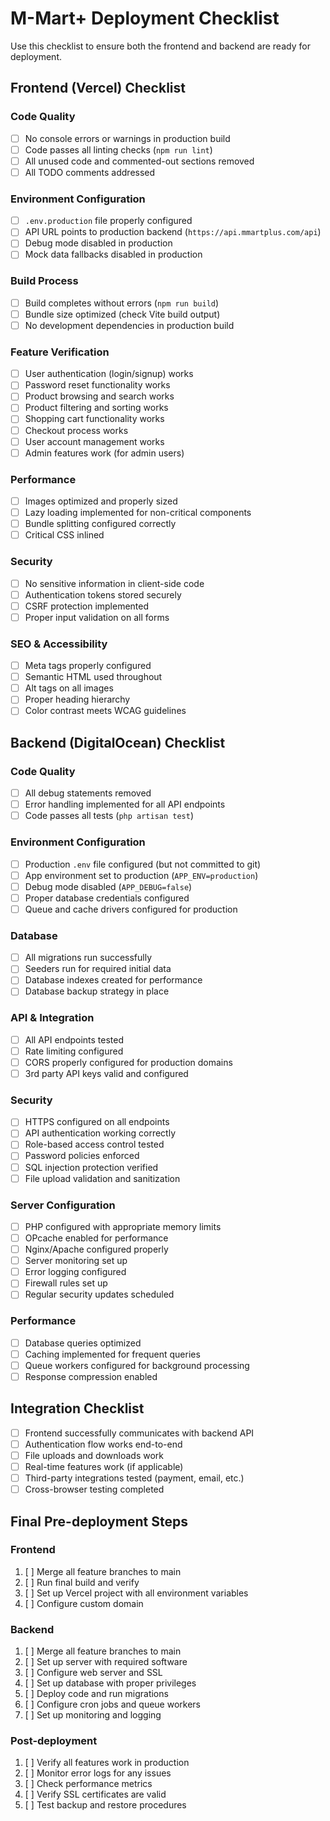 # M-Mart+ Deployment Checklist

Use this checklist to ensure both the frontend and backend are ready for deployment.

## Frontend (Vercel) Checklist

### Code Quality
- [ ] No console errors or warnings in production build
- [ ] Code passes all linting checks (`npm run lint`)
- [ ] All unused code and commented-out sections removed
- [ ] All TODO comments addressed

### Environment Configuration
- [ ] `.env.production` file properly configured
- [ ] API URL points to production backend (`https://api.mmartplus.com/api`)
- [ ] Debug mode disabled in production
- [ ] Mock data fallbacks disabled in production

### Build Process
- [ ] Build completes without errors (`npm run build`)
- [ ] Bundle size optimized (check Vite build output)
- [ ] No development dependencies in production build

### Feature Verification
- [ ] User authentication (login/signup) works
- [ ] Password reset functionality works
- [ ] Product browsing and search works
- [ ] Product filtering and sorting works
- [ ] Shopping cart functionality works
- [ ] Checkout process works
- [ ] User account management works
- [ ] Admin features work (for admin users)

### Performance
- [ ] Images optimized and properly sized
- [ ] Lazy loading implemented for non-critical components
- [ ] Bundle splitting configured correctly
- [ ] Critical CSS inlined

### Security
- [ ] No sensitive information in client-side code
- [ ] Authentication tokens stored securely
- [ ] CSRF protection implemented
- [ ] Proper input validation on all forms

### SEO & Accessibility
- [ ] Meta tags properly configured
- [ ] Semantic HTML used throughout
- [ ] Alt tags on all images
- [ ] Proper heading hierarchy
- [ ] Color contrast meets WCAG guidelines

## Backend (DigitalOcean) Checklist

### Code Quality
- [ ] All debug statements removed
- [ ] Error handling implemented for all API endpoints
- [ ] Code passes all tests (`php artisan test`)

### Environment Configuration
- [ ] Production `.env` file configured (but not committed to git)
- [ ] App environment set to production (`APP_ENV=production`)
- [ ] Debug mode disabled (`APP_DEBUG=false`)
- [ ] Proper database credentials configured
- [ ] Queue and cache drivers configured for production

### Database
- [ ] All migrations run successfully
- [ ] Seeders run for required initial data
- [ ] Database indexes created for performance
- [ ] Database backup strategy in place

### API & Integration
- [ ] All API endpoints tested
- [ ] Rate limiting configured
- [ ] CORS properly configured for production domains
- [ ] 3rd party API keys valid and configured

### Security
- [ ] HTTPS configured on all endpoints
- [ ] API authentication working correctly
- [ ] Role-based access control tested
- [ ] Password policies enforced
- [ ] SQL injection protection verified
- [ ] File upload validation and sanitization

### Server Configuration
- [ ] PHP configured with appropriate memory limits
- [ ] OPcache enabled for performance
- [ ] Nginx/Apache configured properly
- [ ] Server monitoring set up
- [ ] Error logging configured
- [ ] Firewall rules set up
- [ ] Regular security updates scheduled

### Performance
- [ ] Database queries optimized
- [ ] Caching implemented for frequent queries
- [ ] Queue workers configured for background processing
- [ ] Response compression enabled

## Integration Checklist

- [ ] Frontend successfully communicates with backend API
- [ ] Authentication flow works end-to-end
- [ ] File uploads and downloads work
- [ ] Real-time features work (if applicable)
- [ ] Third-party integrations tested (payment, email, etc.)
- [ ] Cross-browser testing completed

## Final Pre-deployment Steps

### Frontend
1. [ ] Merge all feature branches to main
2. [ ] Run final build and verify
3. [ ] Set up Vercel project with all environment variables
4. [ ] Configure custom domain

### Backend
1. [ ] Merge all feature branches to main
2. [ ] Set up server with required software
3. [ ] Configure web server and SSL
4. [ ] Set up database with proper privileges
5. [ ] Deploy code and run migrations
6. [ ] Configure cron jobs and queue workers
7. [ ] Set up monitoring and logging

### Post-deployment
1. [ ] Verify all features work in production
2. [ ] Monitor error logs for any issues
3. [ ] Check performance metrics
4. [ ] Verify SSL certificates are valid
5. [ ] Test backup and restore procedures
